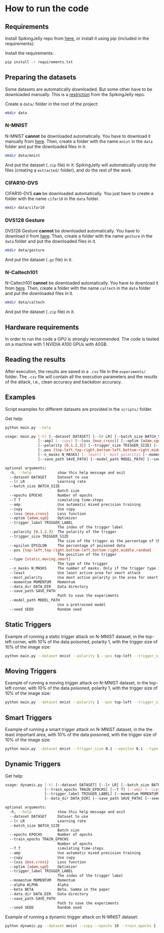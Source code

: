 # How to run the code

## Requirements

Install SpikingJelly repo from [here](https://spikingjelly.readthedocs.io), or install it using pip (included in the requirements):

Install the requirements:
```bash
pip install -r requirements.txt
```

## Preparing the datasets

Some datasets are automatically downloaded. But some other have to be downloaded manually. This is a [restriction](https://spikingjelly.readthedocs.io/zh_CN/latest/activation_based_en/neuromorphic_datasets.html) from the SpikingJelly repo.

Create a `data/` folder in the root of the project:
```bash
mkdir data
```

### N-MNIST

N-MNIST **cannot** be downloaded automatically. You have to download it manually from [here](https://www.garrickorchard.com/datasets/n-mnist).
Then, create a folder with the name `mnist` in the `data` folder and put the downloaded files in it.
```bash	
mkdir data/mnist
```

And put the dataset (`.zip` file) in it.
SpikingJelly will automatically unzip the files (creating a `extracted/` folder), and do the rest of the work.

### CIFAR10-DVS

CIFAR10-DVS **can** be downloaded automatically. You just have to create a folder with the name `cifar10` in the `data` folder.
```bash
mkdir data/cifar10
```

### DVS128 Gesture

DVS128 Gesture **cannot** be downloaded automatically. You have to download it from [here](https://ibm.ent.box.com/s/3hiq58ww1pbbjrinh367ykfdf60xsfm8/folder/50167556794).
Then, create a folder with the name `gesture` in the `data` folder and put the downloaded files in it.

```bash
mkdir data/gesture
```

And put the dataset (`.gz` file) in it.

### N-Caltech101

N-Caltech101 **cannot** be downloaded automatically. You have to download it from [here](https://www.garrickorchard.com/datasets/n-caltech101).
Then, create a folder with the name `caltech` in the `data` folder and put the downloaded files in it.

```bash
mkdir data/caltech
```

And put the dataset (`.zip` file) in it.

## Hardware requirements

In order to run the code a GPU is strongly recommended. 
The code is tested on a machine with 1 NVIDIA A100 GPUs with 40GB.

## Reading the results

After execution, the results are saved in a `.csv` file in the `experiments/` folder.
The `.csv` file will contain all the execution parameters and the results of the attack, i.e., clean accuracy and backdoor accuracy.

## Examples

Script examples for different datasets are provided in the `scripts/` folder. 

Get help:
```bash
python main.py --help

usage: main.py [-h] [--dataset DATASET] [--lr LR] [--batch_size BATCH_SIZE] [--epochs EPOCHS] [--T T]
               [--amp] [--cupy] [--loss {mse,cross}] [--optim {adam,sgd}] [--trigger_label TRIGGER_LABEL]
               [--polarity {0,1,2,3}] [--trigger_size TRIGGER_SIZE] [--epsilon EPSILON]
               [--pos {top-left,top-right,bottom-left,bottom-right,middle,random}] [--type {static,moving,smart}]
               [--n_masks N_MASKS] [--least] [--most_polarity] [--momentum MOMENTUM] [--data_dir DATA_DIR]
               [--save_path SAVE_PATH] [--model_path MODEL_PATH] [--seed SEED]

optional arguments:
  -h, --help            show this help message and exit
  --dataset DATASET     Dataset to use
  --lr LR               Learning rate
  --batch_size BATCH_SIZE
                        Batch size
  --epochs EPOCHS       Number of epochs
  --T T                 simulating time-steps
  --amp                 Use automatic mixed precision training
  --cupy                Use cupy
  --loss {mse,cross}    Loss function
  --optim {adam,sgd}    Optimizer
  --trigger_label TRIGGER_LABEL
                        The index of the trigger label
  --polarity {0,1,2,3}  The polarity of the trigger
  --trigger_size TRIGGER_SIZE
                        The size of the trigger as the percentage of the image size
  --epsilon EPSILON     The percentage of poisoned data
  --pos {top-left,top-right,bottom-left,bottom-right,middle,random}
                        The position of the trigger
  --type {static,moving,smart}
                        The type of the trigger
  --n_masks N_MASKS     The number of masks. Only if the trigger type is smart
  --least               Use least active area for smart attack
  --most_polarity       Use most active polarity in the area for smart attack
  --momentum MOMENTUM   Momentum
  --data_dir DATA_DIR   Data directory
  --save_path SAVE_PATH
                        Path to save the experiments
  --model_path MODEL_PATH
                        Use a pretrained model
  --seed SEED           Random seed

```

## Static Triggers

Example of running a static trigger attack on N-MNIST dataset, in the top-left corner, with 10% of the data poisoned, polarity 1, with the trigger size of 10% of the image size:

```bash	
python main.py --dataset mnist --polarity 1 --pos top-left --trigger_size 0.1 --epsilon 0.1 --type static --cupy --epochs 10
```

## Moving Triggers

Example of running a moving trigger attack on N-MNIST dataset, in the top-left corner, with 10% of the data poisoned, polarity 1, with the trigger size of 10% of the image size:

```bash
python main.py --dataset mnist --polarity 1 --pos top-left --trigger_size 0.1 --epsilon 0.1 --type moving --cupy --epochs 10
```

## Smart Triggers

Example of running a smart trigger attack on N-MNIST dataset, in the the least important area, with 10% of the data poisoned, with the trigger size of 10% of the image size:

```bash
python main.py --dataset mnist --trigger_size 0.1 --epsilon 0.1 --type smart --least --cupy --epochs 10 
```

## Dynamic Triggers

Get help:
```bash
usage: dynamic.py [-h] [--dataset DATASET] [--lr LR] [--batch_size BATCH_SIZE] [--epochs EPOCHS]
                  [--train_epochs TRAIN_EPOCHS] [--T T] [--amp] [--cupy] [--loss {mse,cross}] [--optim {adam,sgd}]
                  [--trigger_label TRIGGER_LABEL] [--momentum MOMENTUM] [--alpha ALPHA] [--beta BETA]
                  [--data_dir DATA_DIR] [--save_path SAVE_PATH] [--seed SEED]

optional arguments:
  -h, --help            show this help message and exit
  --dataset DATASET     Dataset to use
  --lr LR               Learning rate
  --batch_size BATCH_SIZE
                        Batch size
  --epochs EPOCHS       Number of epochs
  --train_epochs TRAIN_EPOCHS
                        Number of epochs
  --T T                 simulating time-steps
  --amp                 Use automatic mixed precision training
  --cupy                Use cupy
  --loss {mse,cross}    Loss function
  --optim {adam,sgd}    Optimizer
  --trigger_label TRIGGER_LABEL
                        The index of the trigger label
  --momentum MOMENTUM   Momentum
  --alpha ALPHA         Alpha
  --beta BETA           Beta. Gamma in the paper
  --data_dir DATA_DIR   Data directory
  --save_path SAVE_PATH
                        Path to save the experiments
  --seed SEED           Random seed
```

Example of running a dynamic trigger attack on N-MNIST dataset:

```bash
python dynamic.py --dataset mnist --cupy --epochs 10 --train_epochs 1 --alpha 0.5 --beta 0.01
```